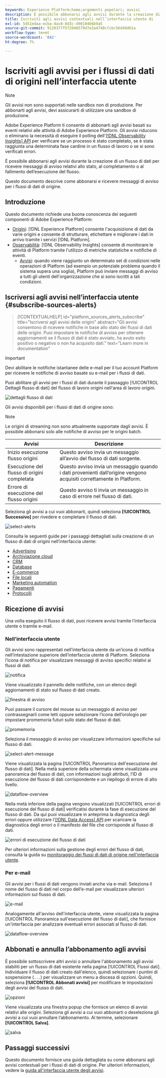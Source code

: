 ```yaml
---
keywords: Experience Platform;home;argomenti popolari; avvisi
description: È possibile abbonarsi agli avvisi durante la creazione di un flusso di dati, per ricevere messaggi di avviso relativi allo stato, al completamento o al fallimento dell’esecuzione del flusso.
title: Iscriviti agli avvisi contestuali nell’interfaccia utente di
exl-id: 5d51edaa-ecba-4ac0-8d3c-49010466b9a5
source-git-commit: 9120377f5f2048579d7e2a4740cfcbc56d49d61a
workflow-type: tm+mt
source-wordcount: '842'
ht-degree: 7%

---
```


# Iscriviti agli avvisi per i flussi di dati di origini nell’interfaccia utente

>[!NOTE]
>
>Gli avvisi non sono supportati nelle sandbox non di produzione. Per abbonarti agli avvisi, devi assicurarti di utilizzare una sandbox di produzione.

Adobe Experience Platform ti consente di abbonarti agli avvisi basati su eventi relativi alle attività di Adobe Experience Platform. Gli avvisi riducono o eliminano la necessità di eseguire il polling dell&#39;[[!DNL Observability Insights] API](../../../observability/api/overview.md) per verificare se un processo è stato completato, se è stata raggiunta una determinata fase cardine in un flusso di lavoro o se si sono verificati errori.

È possibile abbonarsi agli avvisi durante la creazione di un flusso di dati per ricevere messaggi di avviso relativi allo stato, al completamento o al fallimento dell’esecuzione del flusso.

Questo documento descrive come abbonarsi e ricevere messaggi di avviso per i flussi di dati di origine.

## Introduzione

Questo documento richiede una buona conoscenza dei seguenti componenti di Adobe Experience Platform:

* [Origini](../../home.md): [!DNL Experience Platform] consente l&#39;acquisizione di dati da varie origini e consente di strutturare, etichettare e migliorare i dati in arrivo tramite i servizi [!DNL Platform].
* [Osservabilità](../../../observability/home.md): [!DNL Observability Insights] consente di monitorare le attività di Platform tramite l&#39;utilizzo di metriche statistiche e notifiche di eventi.
   * [Avvisi](../../../observability/alerts/overview.md): quando viene raggiunto un determinato set di condizioni nelle operazioni di Platform (ad esempio un potenziale problema quando il sistema supera una soglia), Platform può inviare messaggi di avviso a tutti gli utenti dell&#39;organizzazione che si sono iscritti a tali condizioni.

## Iscriversi agli avvisi nell’interfaccia utente {#subscribe-sources-alerts}

>[!CONTEXTUALHELP]
>id="platform_sources_alerts_subscribe"
>title="Iscriversi agli avvisi delle origini"
>abstract="Gli avvisi consentono di ricevere notifiche in base allo stato dei flussi di dati delle origini. Puoi impostare le notifiche di avviso per ottenere aggiornamenti se il flusso di dati è stato avviato, ha avuto esito positivo o negativo o non ha acquisito dati."
>text="Learn more in documentation"

>[!IMPORTANT]
>
>Devi abilitare le notifiche istantanee delle e-mail per il tuo account Platform per ricevere le notifiche di avviso basate su e-mail per i flussi di dati.

Puoi abilitare gli avvisi per i flussi di dati durante il passaggio [!UICONTROL Dettagli flusso di dati] del flusso di lavoro origini nell&#39;area di lavoro origini.

![dettagli flusso di dati](../../images/tutorials/alerts/dataflow-detail.png)

Gli avvisi disponibili per i flussi di dati di origine sono:

>[!NOTE]
>
>Le origini di streaming non sono attualmente supportate dagli avvisi. È possibile abbonarsi solo alle notifiche di avviso per le origini batch.

| Avvisi | Descrizione |
| --- | --- |
| Inizio esecuzione flusso origini | Questo avviso invia un messaggio all’avvio del flusso di dati sorgente. |
| Esecuzione del flusso di origini completata | Questo avviso invia un messaggio quando i dati provenienti dall’origine vengono acquisiti correttamente in Platform. |
| Errore di esecuzione del flusso origini | Questo avviso ti invia un messaggio in caso di errore nel flusso di dati. |

Seleziona gli avvisi a cui vuoi abbonarti, quindi seleziona **[!UICONTROL Successivo]** per rivedere e completare il flusso di dati.

![select-alerts](../../images/tutorials/alerts/select-alerts.png)

Consulta le seguenti guide per i passaggi dettagliati sulla creazione di un flusso di dati di origini nell’interfaccia utente:

* [Advertising](./dataflow/advertising.md)
* [Archiviazione cloud](./dataflow/batch/cloud-storage.md)
* [CRM](./dataflow/crm.md)
* [Database](./dataflow/databases.md)
* [E-commerce](./dataflow/ecommerce.md)
* [File locali](./create/local-system/local-file-upload.md)
* [Marketing automation](./dataflow/marketing-automation.md)
* [Pagamenti](./dataflow/payments.md)
* [Protocolli](./dataflow/protocols.md)

## Ricezione di avvisi

Una volta eseguito il flusso di dati, puoi ricevere avvisi tramite l’interfaccia utente o tramite e-mail.

### Nell’interfaccia utente

Gli avvisi sono rappresentati nell’interfaccia utente da un’icona di notifica nell’intestazione superiore dell’interfaccia utente di Platform. Seleziona l’icona di notifica per visualizzare messaggi di avviso specifici relativi ai flussi di dati.

![notifica](../../images/tutorials/alerts/notification.png)

Viene visualizzato il pannello delle notifiche, con un elenco degli aggiornamenti di stato sul flusso di dati creato.

![finestra di avviso](../../images/tutorials/alerts/alert-window.png)

Puoi passare il cursore del mouse su un messaggio di avviso per contrassegnarli come letti oppure selezionare l’icona dell’orologio per impostare promemoria futuri sullo stato del flusso di dati.

![promemoria](../../images/tutorials/alerts/remind-me.png)

Seleziona il messaggio di avviso per visualizzare informazioni specifiche sul flusso di dati.

![select-alert-message](../../images/tutorials/alerts/select-alert-message.png)

Viene visualizzata la pagina [!UICONTROL Panoramica dell&#39;esecuzione del flusso di dati]. Nella metà superiore della schermata viene visualizzata una panoramica del flusso di dati, con informazioni sugli attributi, l’ID di esecuzione del flusso di dati corrispondente e un riepilogo di errore di alto livello.

![dataflow-overview](../../images/tutorials/alerts/dataflow-overview.png)

Nella metà inferiore della pagina vengono visualizzati [!UICONTROL errori di esecuzione del flusso di dati] verificatisi durante la fase di esecuzione del flusso di dati. Da qui puoi visualizzare in anteprima la diagnostica degli errori oppure utilizzare l&#39;[[!DNL Data Access] API](https://www.adobe.io/experience-platform-apis/references/data-access/) per scaricare la diagnostica degli errori o il manifesto del file che corrisponde al flusso di dati.

![errori di esecuzione del flusso di dati](../../images/tutorials/alerts/dataflow-run-error.png)

Per ulteriori informazioni sulla gestione degli errori del flusso di dati, consulta la guida su [monitoraggio dei flussi di dati di origine nell&#39;interfaccia utente](../../../dataflows/ui/monitor-sources.md).

### Per e-mail

Gli avvisi per i flussi di dati vengono inviati anche via e-mail. Seleziona il nome del flusso di dati nel corpo dell’e-mail per visualizzare ulteriori informazioni sul flusso di dati.

![e-mail](../../images/tutorials/alerts/email.png)

Analogamente all&#39;avviso dell&#39;interfaccia utente, viene visualizzata la pagina [!UICONTROL Panoramica sull&#39;esecuzione del flusso di dati], che fornisce un&#39;interfaccia per analizzare eventuali errori associati al flusso di dati.

![dataflow-overview](../../images/tutorials/alerts/dataflow-overview.png)

## Abbonati e annulla l’abbonamento agli avvisi

È possibile sottoscrivere altri avvisi o annullare l&#39;abbonamento agli avvisi stabiliti per un flusso di dati esistente nella pagina [!UICONTROL Flussi dati]. Individuare il flusso di dati creato dall&#39;elenco, quindi selezionare i puntini di sospensione (`...`) per visualizzare un menu a discesa di opzioni. Quindi, seleziona **[!UICONTROL Abbonati avvisi]** per modificare le impostazioni degli avvisi del flusso di dati.

![opzioni](../../images/tutorials/alerts/options.png)

Viene visualizzata una finestra popup che fornisce un elenco di avvisi relativi alle origini. Seleziona gli avvisi a cui vuoi abbonarti o deseleziona gli avvisi a cui vuoi annullare l’abbonamento. Al termine, selezionare **[!UICONTROL Salva]**.

![salva](../../images/tutorials/alerts/save.png)

## Passaggi successivi

Questo documento fornisce una guida dettagliata su come abbonarsi agli avvisi contestuali per i flussi di dati di origine. Per ulteriori informazioni, vedere la [guida all&#39;interfaccia utente degli avvisi](../../../observability/alerts/ui.md).